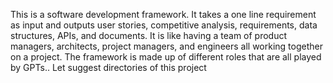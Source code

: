 This is a software development framework. It takes a one line requirement as input and outputs user stories, competitive analysis, requirements, data structures, APIs, and documents. It is like having a team of product managers, architects, project managers, and engineers all working together on a project. The framework is made up of different roles that are all played by GPTs.. Let suggest directories of this project
